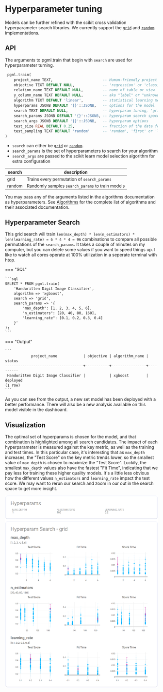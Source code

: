 # Hyperparameter tuning

Models can be further refined with the scikit cross validation hyperparameter search libraries. We currently support the [`grid`](https://scikit-learn.org/stable/modules/generated/sklearn.model_selection.GridSearchCV.html) and [`random`](https://scikit-learn.org/stable/modules/generated/sklearn.model_selection.RandomizedSearchCV.html) implementations.

## API
The arguments to pgml.train that begin with `search` are used for hyperparameter turning. 

```sql linenums="1" title="pgml.train" hl_lines="8-10"
 pgml.train(
	project_name TEXT,                       -- Human-friendly project name
	objective TEXT DEFAULT NULL,             -- 'regression' or 'classification'
	relation_name TEXT DEFAULT NULL,         -- name of table or view
	y_column_name TEXT DEFAULT NULL,         -- aka "label" or "unknown" or "target"
	algorithm TEXT DEFAULT 'linear',         -- statistical learning method
	hyperparams JSONB DEFAULT '{}'::JSONB,   -- options for the model
	search TEXT DEFAULT NULL,                -- hyperparam tuning, 'grid' or 'random'
	search_params JSONB DEFAULT '{}'::JSONB, -- hyperparam search space
	search_args JSONB DEFAULT '{}'::JSONB,   -- hyperparam options
	test_size REAL DEFAULT 0.25,             -- fraction of the data for the test set
	test_sampling TEXT DEFAULT 'random'      -- 'random', 'first' or 'last'  
)
```

- `search` can either be [`grid`](https://scikit-learn.org/stable/modules/generated/sklearn.model_selection.GridSearchCV.html) or [`random`](https://scikit-learn.org/stable/modules/generated/sklearn.model_selection.RandomizedSearchCV.html).
- `search_params` is the set of hyperparameters to search for your algorithm
- `search_args` are passed to the scikit learn model selection algorithm for extra configuration

search | description
--- | ---
grid | Trains every permutation of `search_params`
random | Randomly samples `search_params` to train models

You may pass any of the arguments listed in the algorithms documentation as hyperparameters. See [Algorithms](../training/#algorithms) for the complete list of algorithms and their associated documentation.


## Hyperparameter Search
This grid search will train `len(max_depth) * len(n_estimators) * len(learning_rate) = 6 * 4 * 4 = 96` combinations to compare all possible permutations of the `search_params`. It takes a couple of minutes on my computer, but you can delete some values if you want to speed things up. I like to watch all cores operate at 100% utilization in a seperate terminal with htop.

=== "SQL"

    ```sql
    SELECT * FROM pgml.train(
        'Handwritten Digit Image Classifier', 
        algorithm => 'xgboost', 
        search => 'grid', 
        search_params => '{
            "max_depth": [1, 2, 3, 4, 5, 6], 
            "n_estimators": [20, 40, 80, 160],
            "learning_rate": [0.1, 0.2, 0.3, 0.4]
        }'
    );
    ```

=== "Output"

    ```
                project_name            | objective | algorithm_name |  status
    ------------------------------------+-----------+----------------+----------
     Handwritten Digit Image Classifier |           | xgboost        | deployed
    (1 row)
    ```

As you can see from the output, a new set model has been deployed with a better performance. There will also be a new analysis available on this model visible in the dashboard.

## Visualization

The optimal set of hyperparams is chosen for the model, and that combination is highlighted among all search candidates. The impact of each hyperparameter is measured against the key metric, as well as the training and test times. In this particular case, it's interesting that as `max_depth` increases, the "Test Score" on the key metric trends lower, so the smallest value of `max_depth` is chosen to maximize the "Test Score". Luckily, the smallest `max_depth` values also have the fastest "Fit Time", indicating that we pay less for training these higher quality models. It's a little less obvious how the different values `n_estimators` and `learning_rate` impact the test score. We may want to rerun our search and zoom in our out in the search space to get more insight.

![Hyperparameter Analysis](../images/hyperparams.png) 
